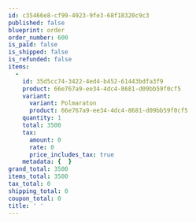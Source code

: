 ```yaml
---
id: c35466e8-cf99-4923-9fe3-68f18320c9c3
published: false
blueprint: order
order_number: 600
is_paid: false
is_shipped: false
is_refunded: false
items:
  -
    id: 35d5cc74-3422-4ed4-b452-61443bdfa3f9
    product: 66e767a9-ee34-4dc4-8681-d09bb59f0cf5
    variant:
      variant: Polmaraton
      product: 66e767a9-ee34-4dc4-8681-d09bb59f0cf5
    quantity: 1
    total: 3500
    tax:
      amount: 0
      rate: 0
      price_includes_tax: true
    metadata: {  }
grand_total: 3500
items_total: 3500
tax_total: 0
shipping_total: 0
coupon_total: 0
title: ' '
---
```

